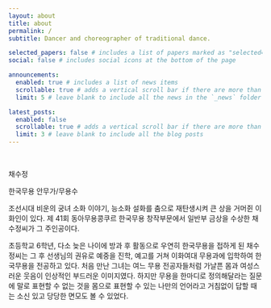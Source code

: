 ```yaml
---
layout: about
title: about
permalink: /
subtitle: Dancer and choreographer of traditional dance.

selected_papers: false # includes a list of papers marked as "selected={true}"
social: false # includes social icons at the bottom of the page

announcements:
  enabled: true # includes a list of news items
  scrollable: true # adds a vertical scroll bar if there are more than 3 news items
  limit: 5 # leave blank to include all the news in the `_news` folder

latest_posts:
  enabled: false
  scrollable: true # adds a vertical scroll bar if there are more than 3 new posts items
  limit: 3 # leave blank to include all the blog posts
---
```


&nbsp;

<p class="noto-sans-kr mb-1">채수정</p>

<p class="post-description">한국무용 안무가/무용수</p>

조선시대 비운의 궁녀 소화 이야기, 능소화 설화를 춤으로 재탄생시켜 큰 상을 거머쥔 이화인이 있다.
제 41회 동아무용콩쿠르 한국무용 창작부문에서 일반부 금상을 수상한 채수정씨가 그 주인공이다.

초등학교 6학년, 다소 늦은 나이에 방과 후 활동으로 우연히 한국무용을 접하게 된 채수정씨는 그 후 선생님의 권유로 예중을 진학, 예고를 거쳐 이화여대 무용과에 입학하여 한국무용을 전공하고 있다.
처음 만난 그녀는 여느 무용 전공자들처럼 가냘픈 몸과 여성스러운 웃음이 인상적인 부드러운 이미지였다.
하지만 무용을 한마디로 정의해달라는 질문에 말로 표현할 수 없는 것을 몸으로 표현할 수 있는 나만의 언어라고 거침없이 답할 때는 소신 있고 당당한 면모도 볼 수 있었다.

&nbsp;
